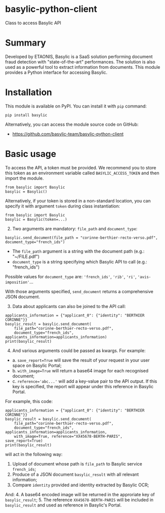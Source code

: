# basylic-python-client
Class to access Basylic API

# Summary

Developed by ETAONIS, Basylic is a SaaS solution performing document fraud detection with "state-of-the-art" performances. The solution is also used as a powerful tool to extract information from documents. This module provides a Python interface for accessing Basylic.
    
# Installation

This module is available on PyPI. You can install it with `pip` command:

```pip install basylic```

Alternatively, you can access the module source code on GitHub:

* https://github.com/basylic-team/basylic-python-client

# Basic usage

To access the API, a token must be provided. We recommend you to store this token as an environment variable called `BASYLIC_ACCESS_TOKEN` and then import the module. 

```
from basylic import Basylic
basylic = Basylic()
```

Alternatively, if your token is stored in a non-standard location, you can specify it with argument `token` during class instantiation:

```
from basylic import Basylic
basylic = Basylic(token=...)
```

2. Two arguments are mandatory: `file_path` and `document_type`:
```
basylic.send_document(file_path = "corinne-berthier-recto-verso.pdf", document_type="french_ids")
```
* The `file_path` argument is a string with the document path (e.g.: "~/FILE.pdf") 
* `document_type` is a string specifying which Basylic API to call (e.g.: "french_ids")

Possible values for `document_type` are: `'french_ids'`, `'rib'`, `'ri'`, `'avis-imposition'`...

With those arguments specified, `send_document` returns a comprehensive JSON document.

3. Data about applicants can also be joined to the API call:
```
applicants_information = {"applicant_0": {"identity": "BERTHIER CORINNE"}}
basylic_result = basylic.send_document(
    file_path="corinne-berthier-recto-verso.pdf", 
    document_type="french_ids", applicants_information=applicants_information)
print(basylic_result)
```

4. And various arguments could be passed as kwargs. For example:
* a. `save_report=True` will save the result of your request in your user space on Basylic Portal;
* b. `with_image=True` will return a base64 image for each recognised document;
* c. `reference='abc...'` will add a key-value pair to the API output. If this key is specified, the report will appear under this reference in Basylic Portal.

For example, this code: 

```
applicants_information = {"applicant_0": {"identity": "BERTHIER CORINNE"}}
basylic_result = basylic.send_document(
    file_path="corinne-berthier-recto-verso.pdf", 
    document_type="french_ids", applicants_information=applicants_information,
    with_image=True, reference="XX45678-BERTH-PARIS", save_report=True)
print(basylic_result)
```

will act in the following way:

1. Upload of document whose path is `file_path` to Basylic service `french_ids`;
2. Produce of a JSON document `basylic_result` with all relevant information;
3. Compare `identity` provided and identity extracted by Basylic OCR;

And:
4. A base64 encoded image will be returned in the approriate key of `basylic_result`;
5. The reference `XX45678-BERTH-PARIS` will be included in `basylic_result` and used as reference in Basylic's Portal.

